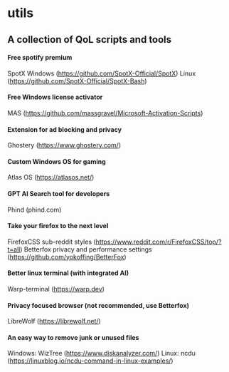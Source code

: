 # utils

## A collection of QoL scripts and tools 

#### Free spotify premium
SpotX
Windows (https://github.com/SpotX-Official/SpotX)
Linux (https://github.com/SpotX-Official/SpotX-Bash)

#### Free Windows license activator
MAS (https://github.com/massgravel/Microsoft-Activation-Scripts)

#### Extension for ad blocking and privacy
Ghostery (https://www.ghostery.com/)

#### Custom Windows OS for gaming
Atlas OS (https://atlasos.net/)

#### GPT AI Search tool for developers
Phind (phind.com)

#### Take your firefox to the next level
FirefoxCSS sub-reddit styles (https://www.reddit.com/r/FirefoxCSS/top/?t=all)
Betterfox privacy and performance settings (https://github.com/yokoffing/BetterFox)

#### Better linux terminal (with integrated AI)
Warp-terminal (https://warp.dev)

#### Privacy focused browser (not recommended, use Betterfox)
LibreWolf (https://librewolf.net/)

#### An easy way to remove junk or unused files
Windows: WizTree (https://www.diskanalyzer.com/)
Linux: ncdu (https://linuxblog.io/ncdu-command-in-linux-examples/)
